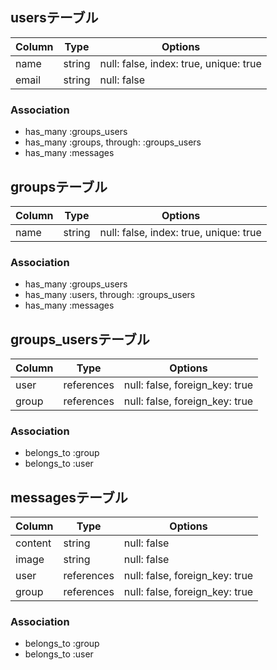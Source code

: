 ## usersテーブル

|Column|Type|Options|
|------|----|-------|
|name |string|null: false, index: true, unique: true|
|email|string|null: false|

### Association
- has_many :groups_users
- has_many :groups, through: :groups_users
- has_many :messages


## groupsテーブル

|Column|Type|Options|
|------|----|-------|
|name|string|null: false, index: true, unique: true|

### Association
- has_many :groups_users
- has_many :users, through: :groups_users
- has_many :messages


## groups_usersテーブル

|Column|Type|Options|
|------|----|-------|
|user |references|null: false, foreign_key: true|
|group|references|null: false, foreign_key: true|

### Association
- belongs_to :group
- belongs_to :user


## messagesテーブル

|Column|Type|Options|
|------|----|-------|
|content|string    |null: false|
|image  |string    |null: false|
|user   |references|null: false, foreign_key: true|
|group  |references|null: false, foreign_key: true|

### Association
- belongs_to :group
- belongs_to :user
